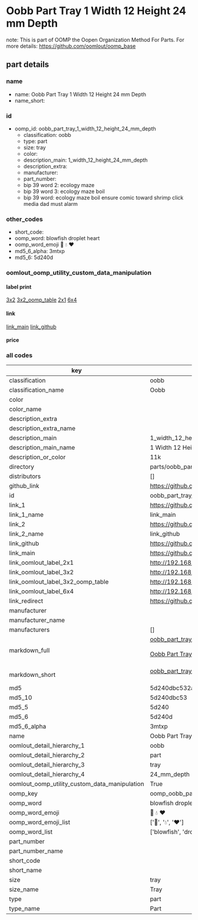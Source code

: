 # Oobb Part Tray 1 Width 12 Height 24 mm Depth  

note: This is part of OOMP the Oopen Organization Method For Parts. For more details: https://github.com/oomlout/oomp_base

##  part details
  







### name
* name: Oobb Part Tray 1 Width 12 Height 24 mm Depth
* name_short: 
### id
* oomp_id: oobb_part_tray_1_width_12_height_24_mm_depth
  * classification: oobb
  * type: part
  * size: tray
  * color: 
  * description_main: 1_width_12_height_24_mm_depth
  * description_extra: 
  * manufacturer: 
  * part_number: 
  * bip 39 word 2: ecology maze
  * bip 39 word 3: ecology maze boil
  * bip 39 word: ecology maze boil ensure comic toward shrimp click media dad must alarm

### other_codes
* short_code: 
* oomp_word: blowfish droplet heart
* oomp_word_emoji :blowfish: :droplet: :heart:
* md5_6_alpha: 3mtxp
* md5_6: 5d240d






### oomlout_oomp_utility_custom_data_manipulation
#### label print
[3x2](http://192.168.1.245:1112/?label=oomp%203mtxp)
[3x2_oomp_table](http://192.168.1.108:1112/?label=oomp%203mtxp)
[2x1](http://192.168.1.242:1112/?label=oomp%203mtxp)
[6x4](http://192.168.1.55:1112/?label=oomp%203mtxp)    

#### link

[link_main](https://github.com/oomlout/oomlout_oomp_version_1_messy/tree/main/parts/oobb_part_tray_1_width_12_height_24_mm_depth) [link_github](https://github.com/oomlout/oomlout_oomp_version_1_messy/tree/main/parts/oobb_part_tray_1_width_12_height_24_mm_depth)                             

#### price







### all codes 
| key | value |  
| --- | --- |  
| classification | oobb |  
| classification_name | Oobb |  
| color |  |  
| color_name |  |  
| description_extra |  |  
| description_extra_name |  |  
| description_main | 1_width_12_height_24_mm_depth |  
| description_main_name | 1 Width 12 Height 24 mm Depth |  
| description_or_color | 11k |  
| directory | parts/oobb_part_tray_1_width_12_height_24_mm_depth |  
| distributors | [] |  
| github_link | https://github.com/oomlout/oomlout_oomp_part_src/tree/main/parts/oobb_part_tray_1_width_12_height_24_mm_depth |  
| id | oobb_part_tray_1_width_12_height_24_mm_depth |  
| link_1 | https://github.com/oomlout/oomlout_oomp_version_1_messy/tree/main/parts/oobb_part_tray_1_width_12_height_24_mm_depth |  
| link_1_name | link_main |  
| link_2 | https://github.com/oomlout/oomlout_oomp_version_1_messy/tree/main/parts/oobb_part_tray_1_width_12_height_24_mm_depth |  
| link_2_name | link_github |  
| link_github | https://github.com/oomlout/oomlout_oomp_version_1_messy/tree/main/parts/oobb_part_tray_1_width_12_height_24_mm_depth |  
| link_main | https://github.com/oomlout/oomlout_oomp_version_1_messy/tree/main/parts/oobb_part_tray_1_width_12_height_24_mm_depth |  
| link_oomlout_label_2x1 | http://192.168.1.242:1112/?label=oomp%203mtxp |  
| link_oomlout_label_3x2 | http://192.168.1.245:1112/?label=oomp%203mtxp |  
| link_oomlout_label_3x2_oomp_table | http://192.168.1.108:1112/?label=oomp%203mtxp |  
| link_oomlout_label_6x4 | http://192.168.1.55:1112/?label=oomp%203mtxp |  
| link_redirect | https://github.com/oomlout/oomlout_oomp_version_1_messy/tree/main/parts/oobb_part_tray_1_width_12_height_24_mm_depth |  
| manufacturer |  |  
| manufacturer_name |  |  
| manufacturers | [] |  
| markdown_full | [oobb_part_tray_1_width_12_height_24_mm_depth](none)<br>[](none)<br>[Oobb Part Tray 1 Width 12 Height 24 Mm Depth](none)<br><br> |  
| markdown_short | [oobb_part_tray_1_width_12_height_24_mm_depth](none)<br><br> |  
| md5 | 5d240dbc532ab8e7981724b432226230 |  
| md5_10 | 5d240dbc53 |  
| md5_5 | 5d240 |  
| md5_6 | 5d240d |  
| md5_6_alpha | 3mtxp |  
| name | Oobb Part Tray 1 Width 12 Height 24 mm Depth |  
| oomlout_detail_hierarchy_1 | oobb |  
| oomlout_detail_hierarchy_2 | part |  
| oomlout_detail_hierarchy_3 | tray |  
| oomlout_detail_hierarchy_4 | 24_mm_depth |  
| oomlout_oomp_utility_custom_data_manipulation | True |  
| oomp_key | oomp_oobb_part_tray_1_width_12_height_24_mm_depth |  
| oomp_word | blowfish droplet heart |  
| oomp_word_emoji | :blowfish: :droplet: :heart: |  
| oomp_word_emoji_list | [':blowfish:', ':droplet:', ':heart:'] |  
| oomp_word_list | ['blowfish', 'droplet', 'heart'] |  
| part_number |  |  
| part_number_name |  |  
| short_code |  |  
| short_name |  |  
| size | tray |  
| size_name | Tray |  
| type | part |  
| type_name | Part |  
